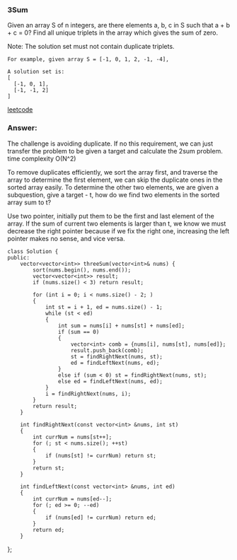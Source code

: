 ### 3Sum

Given an array S of n integers, are there elements a, b, c in S such that a + b + c = 0? Find all unique triplets in the array which gives the sum of zero.

Note: The solution set must not contain duplicate triplets.

	For example, given array S = [-1, 0, 1, 2, -1, -4],

	A solution set is:
	[
	  [-1, 0, 1],
	  [-1, -1, 2]
	]

[leetcode](https://leetcode.com/problems/3sum/description/)

### Answer:
The challenge is avoiding duplicate. If no this requirement, we can just transfer the problem to be given a target and calculate the 2sum problem. time complexity O(N^2)

To remove duplicates efficiently, we sort the array first, and traverse the array to determine the first element, we can skip the duplicate ones in the sorted array easily. To determine the other two elements, we are given a subquestion, give a target - t, how do we find two elements in the sorted array sum to t?

Use two pointer, initially put them to be the first and last element of the array. If the sum of current two elements is larger than t, we know we must decrease the right pointer because if we fix the right one, increasing the left pointer makes no sense, and vice versa. 

	class Solution {
	public:
	    vector<vector<int>> threeSum(vector<int>& nums) {
	        sort(nums.begin(), nums.end());
	        vector<vector<int>> result;
	        if (nums.size() < 3) return result;
	        
	        for (int i = 0; i < nums.size() - 2; )
	        {
	            int st = i + 1, ed = nums.size() - 1;
	            while (st < ed)
	            {
	                int sum = nums[i] + nums[st] + nums[ed];
	                if (sum == 0)
	                {
	                    vector<int> comb = {nums[i], nums[st], nums[ed]};
	                    result.push_back(comb);
	                    st = findRightNext(nums, st);
	                    ed = findLeftNext(nums, ed);
	                }
	                else if (sum < 0) st = findRightNext(nums, st);
	                else ed = findLeftNext(nums, ed);
	            }
	            i = findRightNext(nums, i);
	        }
	        return result;
	    }
	    
	    int findRightNext(const vector<int> &nums, int st)
	    {
	        int currNum = nums[st++];
	        for (; st < nums.size(); ++st)
	        {
	            if (nums[st] != currNum) return st;
	        }
	        return st;
	    }
	    
	    int findLeftNext(const vector<int> &nums, int ed)
	    {
	        int currNum = nums[ed--];
	        for (; ed >= 0; --ed)
	        {
	            if (nums[ed] != currNum) return ed;
	        }
	        return ed;
	    }
	    
};